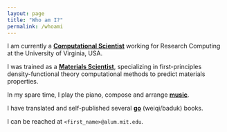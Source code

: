```yaml
---
layout: page
title: "Who am I?"
permalink: /whoami
---
```


I am currently a [**Computational Scientist**](/work) working for Research Computing at the University of Virginia, USA.

I was trained as a [**Materials Scientist**](/matsci), specializing in first-principles density-functional theory computational methods to predict materials properties.

In my spare time, I play the piano, compose and arrange [**music**](/music).

I have translated and self-published several [**go**](/go) (weiqi/baduk) books.

I can be reached at `<first_name>@alum.mit.edu`.
